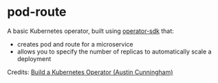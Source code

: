 # pod-route

A basic Kubernetes operator, built using [operator-sdk](https://sdk.operatorframework.io/) that:
- creates pod and route for a microservice
- allows you to specify the number of replicas to automatically scale a deployment

Credits: [Build a Kubernetes Operator (Austin Cunningham)](https://auscunningham.medium.com/build-a-kubernetes-operator-52d0a9f1fe19)